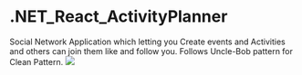 # .NET_React_ActivityPlanner
Social Network Application which letting you Create events and Activities and others can join them like and follow you.
Follows Uncle-Bob pattern for Clean Pattern.
![](https://blog.cleancoder.com/uncle-bob/images/2012-08-13-the-clean-architecture/CleanArchitecture.jpg)
